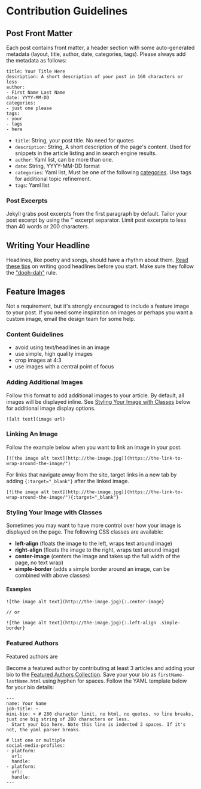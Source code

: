 # Contribution Guidelines

## Post Front Matter
Each post contains front matter, a header section with some auto-generated metadata (layout, title, author, date, categories, tags). Please always add the metadata as follows:

```
title: Your Title Here
description: A short description of your post in 160 characters or less
author: 
- First Name Last Name
date: YYYY-MM-DD
categories:
- just one please
tags: 
- your
- tags
- here
```

- `title`: String, your post title. No need for quotes
- `description`: String, A short description of the page's content. Used for snippets in the article listing and in search engine results.
- `author`: Yaml list, can be more than one.
- `date`: String, YYYY-MM-DD format
- `categories`: Yaml list, Must be one of the following [categories](/_data/categories.md). Use tags for additional topic refinement.
- `tags`: Yaml list

### Post Excerpts
Jekyll grabs post excerpts from the first paragraph by default. Tailor your post excerpt by using the '<!--more-->' excerpt separator. Limit post excerpts to less than 40 words or 200 characters.

## Writing Your Headline
Headlines, like poetry and songs, should have a rhythm about them. [Read these tips](http://web.ku.edu/~edit/heads.html) on writing good headlines before you start. Make sure they follow the ["dooh-dah"](http://web.ku.edu/~edit/heads.html) rule.

## Feature Images
Not a requirement, but it's strongly encouraged to include a feature image to your post. If you need some inspiration on images or perhaps you want a custom image, email the design team for some help. 

### Content Guidelines
- avoid using text/headlines in an image
- use simple, high quality images
- crop images at 4:3
- use images with a central point of focus

### Adding Additional Images
Follow this format to add additional images to your article. By default, all images will be displayed inline. See [Styling Your Image with Classes](#styling-your-image-with-classes) below for additional image display options.
```
![alt text](image url)
```

### Linking An Image
Follow the example below when you want to link an image in your post.

```
[![the image alt text](http://the-image.jpg)](https://the-link-to-wrap-around-the-image/")
```

For links that navigate away from the site, target links in a new tab by adding `{:target="_blank"}` after the linked image.
```
[![the image alt text](http://the-image.jpg)](https://the-link-to-wrap-around-the-image/"){:target="_blank"}
```

### Styling Your Image with Classes
Sometimes you may want to have more control over how your image is displayed on the page. The following CSS classes are available:
- **left-align** (floats the image to the left, wraps text around image)
- **right-align** (floats the image to the right, wraps text around image)
- **center-image** (centers the image and takes up the full width of the page, no text wrap)
- **simple-border** (adds a simple border around an image, can be combined with above classes)

#### Examples

```
![the image alt text](http://the-image.jpg){:.center-image}

// or

![the image alt text](http://the-image.jpg){:.left-align .simple-border}

```

### Featured Authors
Featured authors are 

Become a featured author by contributing at least 3 articles and adding your bio to the [Featured Authors Collection](/_authors/).
Save your your bio as `firstName-lastName.html` using hyphen for spaces. Follow the YAML template below for your bio details:
```
---
name: Your Name
job-title: ~
mini-bio: > # 280 character limit, no html, no quotes, no line breaks, just one big string of 280 characters or less.
  Start your bio here. Note this line is indented 2 spaces. If it's not, the yaml parser breaks.

# list one or multiple
social-media-profiles:
- platform:
  url:
  handle:
- platform:
  url:
  handle:
---
```

